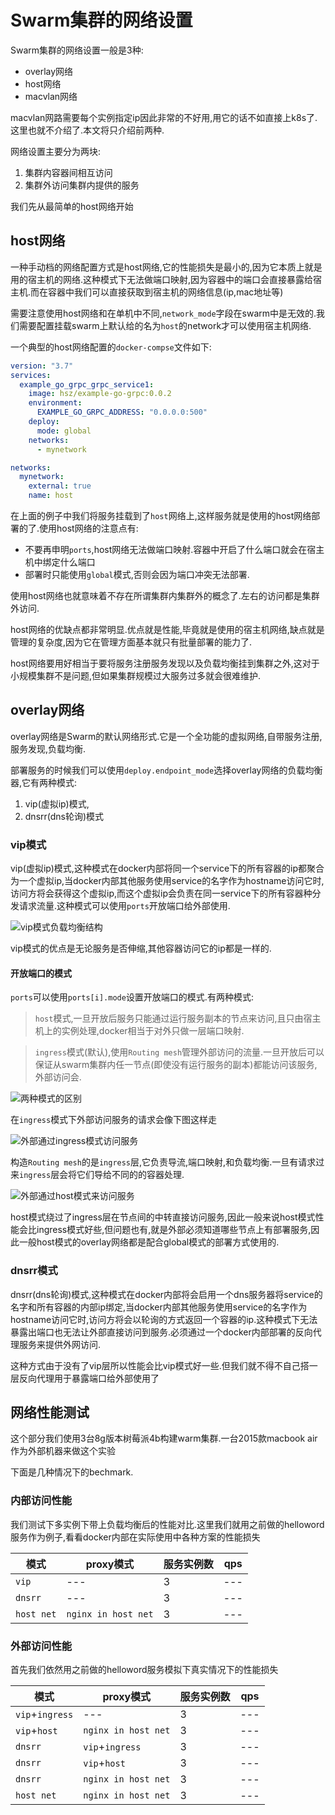 # Swarm集群的网络设置

Swarm集群的网络设置一般是3种:

+ overlay网络
+ host网络
+ macvlan网络

macvlan网路需要每个实例指定ip因此非常的不好用,用它的话不如直接上k8s了.这里也就不介绍了.本文将只介绍前两种.

网络设置主要分为两块:

1. 集群内容器间相互访问
2. 集群外访问集群内提供的服务

我们先从最简单的host网络开始

## host网络

一种手动档的网络配置方式是host网络,它的性能损失是最小的,因为它本质上就是用的宿主机的网络.这种模式下无法做端口映射,因为容器中的端口会直接暴露给宿主机.而在容器中我们可以直接获取到宿主机的网络信息(ip,mac地址等)

需要注意使用host网络和在单机中不同,`network_mode`字段在swarm中是无效的.我们需要配置挂载swarm上默认给的名为`host`的network才可以使用宿主机网络.

一个典型的host网络配置的`docker-compse`文件如下:

```yml
version: "3.7"
services:
  example_go_grpc_grpc_service1:
    image: hsz/example-go-grpc:0.0.2
    environment:
      EXAMPLE_GO_GRPC_ADDRESS: "0.0.0.0:500"
    deploy:
      mode: global
    networks:
      - mynetwork

networks:
  mynetwork:
    external: true
    name: host
```

在上面的例子中我们将服务挂载到了`host`网络上,这样服务就是使用的host网络部署的了.使用host网络的注意点有:

+ 不要再申明`ports`,host网络无法做端口映射.容器中开启了什么端口就会在宿主机中绑定什么端口
+ 部署时只能使用`global`模式,否则会因为端口冲突无法部署.

使用host网络也就意味着不存在所谓集群内集群外的概念了.左右的访问都是集群外访问.

host网络的优缺点都非常明显.优点就是性能,毕竟就是使用的宿主机网络,缺点就是管理的复杂度,因为它在管理方面基本就只有批量部署的能力了.

host网络要用好相当于要将服务注册服务发现以及负载均衡挂到集群之外,这对于小规模集群不是问题,但如果集群规模过大服务过多就会很难维护.

## overlay网络

overlay网络是Swarm的默认网络形式.它是一个全功能的虚拟网络,自带服务注册,服务发现,负载均衡.

部署服务的时候我们可以使用`deploy.endpoint_mode`选择overlay网络的负载均衡器,它有两种模式:

1. vip(虚拟ip)模式,
2. dnsrr(dns轮询)模式

### vip模式

vip(虚拟ip)模式,这种模式在docker内部将同一个service下的所有容器的ip都聚合为一个虚拟ip,当docker内部其他服务使用service的名字作为hostname访问它时,访问方将会获得这个虚拟ip,而这个虚拟ip会负责在同一service下的所有容器种分发请求流量.这种模式可以使用`ports`开放端口给外部使用.

![vip模式负载均衡结构](../IMGS/vip.webp)

vip模式的优点是无论服务是否伸缩,其他容器访问它的ip都是一样的.

#### 开放端口的模式

`ports`可以使用`ports[i].mode`设置开放端口的模式.有两种模式:

> `host`模式,一旦开放后服务只能通过运行服务副本的节点来访问,且只由宿主机上的实例处理,docker相当于对外只做一层端口映射.

> `ingress`模式(默认),使用`Routing mesh`管理外部访问的流量.一旦开放后可以保证从swarm集群内任一节点(即使没有运行服务的副本)都能访问该服务,外部访问会.

![两种模式的区别](../IMGS/ingress_vs_host.gif)

在`ingress`模式下外部访问服务的请求会像下图这样走

![外部通过ingress模式访问服务](../IMGS/ingress.gif)

构造`Routing mesh`的是`ingress`层,它负责导流,端口映射,和负载均衡.一旦有请求过来`ingress`层会将它们导给不同的的容器处理.

![外部通过host模式来访问服务](../IMGS/ingress_lb.gif)

host模式绕过了ingress层在节点间的中转直接访问服务,因此一般来说host模式性能会比ingress模式好些,但问题也有,就是外部必须知道哪些节点上有部署服务,因此一般host模式的overlay网络都是配合global模式的部署方式使用的.

### dnsrr模式

dnsrr(dns轮询)模式,这种模式在docker内部将会启用一个dns服务器将service的名字和所有容器的内部ip绑定,当docker内部其他服务使用service的名字作为hostname访问它时,访问方将会以轮询的方式返回一个容器的ip.这种模式下无法暴露出端口也无法让外部直接访问到服务.必须通过一个docker内部部署的反向代理服务来提供外网访问.

这种方式由于没有了vip层所以性能会比vip模式好一些.但我们就不得不自己搭一层反向代理用于暴露端口给外部使用了

## 网络性能测试

这个部分我们使用3台8g版本树莓派4b构建warm集群.一台2015款macbook air作为外部机器来做这个实验

下面是几种情况下的bechmark.

### 内部访问性能

我们测试下多实例下带上负载均衡后的性能对比.这里我们就用之前做的helloword服务作为例子,看看docker内部在实际使用中各种方案的性能损失

| 模式       | proxy模式           | 服务实例数 | qps |
| ---------- | ------------------- | ---------- | --- |
| `vip`      | ---                 | 3          | --- |
| `dnsrr`    | ---                 | 3          | --- |
| `host net` | `nginx in host net` | 3          | --- |

### 外部访问性能

首先我们依然用之前做的helloword服务模拟下真实情况下的性能损失

| 模式            | proxy模式           | 服务实例数 | qps |
| --------------- | ------------------- | ---------- | --- |
| `vip`+`ingress` | ---                 | 3          | --- |
| `vip`+`host`    | `nginx in host net` | 3          | --- |
| `dnsrr`         | `vip`+`ingress`     | 3          | --- |
| `dnsrr`         | `vip`+`host`        | 3          | --- |
| `dnsrr`         | `nginx in host net` | 3          | --- |
| `host net`      | `nginx in host net` | 3          | --- |

